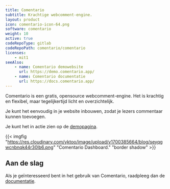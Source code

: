 ```yaml
---
title: Comentario
subtitle: Krachtige webcomment-engine.
layout: product
icon: comentario-icon-64.png
software: comentario
weight: 10
active: true
codeRepoType: gitlab
codeRepoPath: comentario/comentario
licenses:
    - mit1
seeAlso:
    - name: Comentario demowebsite
      url: https://demo.comentario.app/
    - name: Comentario documentatie
      url: https://docs.comentario.app/
---
```


Comentario is een gratis, opensource webcomment-engine. Het is krachtig en flexibel, maar tegelijkertijd licht en overzichtelijk.

Je kunt het eenvoudig in je website inbouwen, zodat je lezers commentaar kunnen toevoegen.

Je kunt het in actie zien op de [demopagina](https://demo.comentario.app/).

{{< imgfig "https://res.cloudinary.com/yktoo/image/upload/v1700385664/blog/seyqgwcnbnqk44r30lb6.png" "Comentario Dashboard." "border shadow" >}}

## Aan de slag

Als je geïnteresseerd bent in het gebruik van Comentario, raadpleeg dan de [documentatie](https://docs.comentario.app/en/getting-started/).

